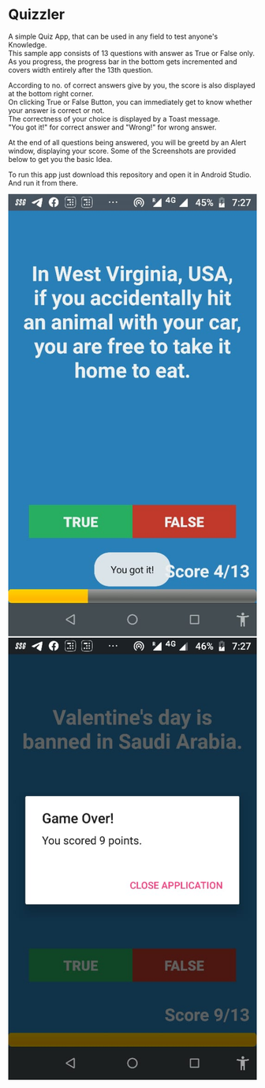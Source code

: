 # Quizzler  
  
A simple Quiz App, that can be used in any field to test anyone's Knowledge.  
This sample app consists of 13 questions with answer as True or False only.  
As you progress, the progress bar in the bottom gets incremented and covers width entirely after the 13th question.  
  
According to no. of correct answers give by you, the score is also displayed at the bottom right corner.  
On clicking True or False Button, you can immediately get to know whether your answer is correct or not.  
The correctness of your choice is displayed by a Toast message.  
"You got it!" for correct answer and "Wrong!" for wrong answer.  
  
At the end of all questions being answered, you will be greetd by an Alert window, displaying your score. 
Some of the Screenshots are provided below to get you the basic Idea.  
  
To run this app just download this repository and open it in Android Studio. And run it from there.
  
![At_Instance](https://github.com/Abhiuvc/Quizzler/blob/master/An_Instance.jpg?raw=true)  
![At_End](https://github.com/Abhiuvc/Quizzler/blob/master/At_End.jpg?raw=true)
